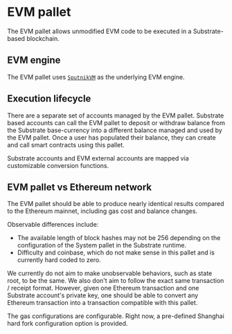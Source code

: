 # EVM pallet

The EVM pallet allows unmodified EVM code to be executed in a
Substrate-based blockchain.

## EVM engine

The EVM pallet uses
[`SputnikVM`](https://github.com/rust-blockchain/evm) as the
underlying EVM engine.

## Execution lifecycle

There are a separate set of accounts managed by the EVM
pallet. Substrate based accounts can call the EVM pallet to deposit or
withdraw balance from the Substrate base-currency into a different
balance managed and used by the EVM pallet. Once a user has populated
their balance, they can create and call smart contracts using this
pallet.

Substrate accounts and EVM external accounts are mapped via
customizable conversion functions.

## EVM pallet vs Ethereum network

The EVM pallet should be able to produce nearly identical results
compared to the Ethereum mainnet, including gas cost and balance
changes.

Observable differences include:

* The available length of block hashes may not be 256 depending on the
  configuration of the System pallet in the Substrate runtime.
* Difficulty and coinbase, which do not make sense in this pallet and
  is currently hard coded to zero.

We currently do not aim to make unobservable behaviors, such as state
root, to be the same. We also don't aim to follow the exact same
transaction / receipt format. However, given one Ethereum transaction
and one Substrate account's private key, one should be able to convert
any Ethereum transaction into a transaction compatible with this
pallet.

The gas configurations are configurable. Right now, a pre-defined
Shanghai hard fork configuration option is provided.
